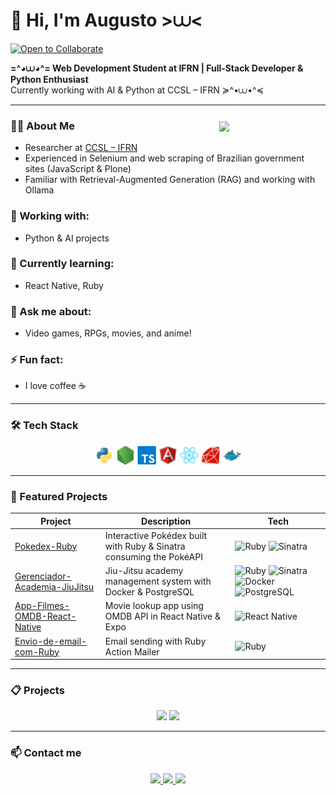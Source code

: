 # 🌸 Hi, I'm Augusto >⩊<

[![Open to Collaborate](https://badges.frapsoft.com/os/v3/open-source.svg?v=103)](https://github.com/Augusto240)

**=^◕⩊◕^= Web Development Student at IFRN | Full‑Stack Developer & Python Enthusiast**  
Currently working with AI & Python at CCSL – IFRN ≽^•⩊•^≼

---
<img
  align="right"
  src="https://i.pinimg.com/originals/78/df/df/78dfdf2b90a171ebac7da7fe079638bf.gif"
  width="170"
  vspace="12"
/>

### 🧑‍💻 About Me
- Researcher at [CCSL – IFRN](https://ccsl.ifrn.edu.br/equipe/)  
- Experienced in Selenium and web scraping of Brazilian government sites (JavaScript & Plone)  
- Familiar with Retrieval-Augmented Generation (RAG) and working with Ollama  

### 🌱 Working with:
- Python & AI projects

### 🔭 Currently learning:
- React Native, Ruby

### 💬 Ask me about:
- Video games, RPGs, movies, and anime!

### ⚡ Fun fact:
- I love coffee ☕

---

### 🛠️ Tech Stack
<div align="center">
  <img src="https://raw.githubusercontent.com/devicons/devicon/master/icons/python/python-original.svg" width="30" />
  <img src="https://raw.githubusercontent.com/devicons/devicon/master/icons/nodejs/nodejs-original.svg" width="30" />
  <img src="https://raw.githubusercontent.com/devicons/devicon/master/icons/typescript/typescript-plain.svg" width="30" />
  <img src="https://raw.githubusercontent.com/devicons/devicon/master/icons/angularjs/angularjs-original.svg" width="30" />
  <img src="https://raw.githubusercontent.com/devicons/devicon/master/icons/react/react-original.svg" width="30" />
  <img src="https://raw.githubusercontent.com/devicons/devicon/master/icons/ruby/ruby-plain.svg" width="30" />
  <img src="https://raw.githubusercontent.com/devicons/devicon/master/icons/docker/docker-original.svg" width="30" />
</div>

---

### 🚀 Featured Projects
| Project | Description | Tech |
|---|---|---|
| [Pokedex-Ruby](https://github.com/Augusto240/pokedex-ruby) | Interactive Pokédex built with Ruby & Sinatra consuming the PokéAPI | ![Ruby](https://img.shields.io/badge/Ruby-CC342D?style=flat&logo=ruby) ![Sinatra](https://img.shields.io/badge/Sinatra-000?style=flat&logo=sinatra) |
| [Gerenciador-Academia-JiuJitsu](https://github.com/Augusto240/gerenciador-academia-jiujitsu) | Jiu-Jitsu academy management system with Docker & PostgreSQL | ![Ruby](https://img.shields.io/badge/Ruby-CC342D?style=flat&logo=ruby) ![Sinatra](https://img.shields.io/badge/Sinatra-000?style=flat&logo=sinatra) ![Docker](https://img.shields.io/badge/Docker-2496ED?style=flat&logo=docker) ![PostgreSQL](https://img.shields.io/badge/PostgreSQL-316192?style=flat&logo=postgresql) |
| [App-Filmes-OMDB-React-Native](https://github.com/Augusto240/App-Filmes-OMDB-React-Native) | Movie lookup app using OMDB API in React Native & Expo | ![React Native](https://img.shields.io/badge/React_Native-61DAFB?style=flat&logo=react) |
| [Envio-de-email-com-Ruby](https://github.com/Augusto240/Envio-de-email-com-Ruby) | Email sending with Ruby Action Mailer | ![Ruby](https://img.shields.io/badge/Ruby-CC342D?style=flat&logo=ruby) |

---

### 📋 Projects
<div align="center">
  <!-- GitHub Stats -->
  <img height="180em" src="https://github-readme-stats.vercel.app/api?username=Augusto240&show_icons=true&theme=radical&include_all_commits=true&count_private=true"/>
  <img height="180em" src="https://github-readme-stats.vercel.app/api/top-langs/?username=Augusto240&layout=compact&langs_count=7&theme=radical"/>
</div>

---

### 📫 Contact me
<div align="center">
  <a href="https://instagram.com/augustoliveira1" target="_blank">
    <img src="https://img.shields.io/badge/Instagram-%23E4405F?style=for-the-badge&logo=instagram&logoColor=white"/>
  </a>
  <a href="mailto:jose.aug18@outlook.com">
    <img src="https://img.shields.io/badge/Gmail-%23333?style=for-the-badge&logo=gmail&logoColor=white"/>
  </a>
  <a href="https://www.linkedin.com/in/augusto-oliveira-4a8068235/" target="_blank">
    <img src="https://img.shields.io/badge/LinkedIn-%230077B5?style=for-the-badge&logo=linkedin&logoColor=white"/>
  </a>
</div>
